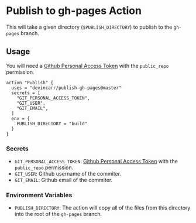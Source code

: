 # Publish to gh-pages Action

This will take a given directory (`$PUBLISH_DIRECTORY`) to publish to the `gh-pages` branch.

## Usage

You will need a [Github Personal Access Token](https://github.com/settings/tokens) with the `public_repo` permission.

```
action "Publish" {
  uses = "devincarr/publish-gh-pages@master"
  secrets = [
    "GIT_PERSONAL_ACCESS_TOKEN",
    "GIT_USER",
    "GIT_EMAIL",
  ]
  env = {
    PUBLISH_DIRECTORY = "build"
  }
}
```

### Secrets
- `GIT_PERSONAL_ACCESS_TOKEN`: [Github Personal Access Token](https://github.com/settings/tokens) with the `public_repo` permission.
- `GIT_USER`: Github username of the commiter.
- `GIT_EMAIL`: Github email of the commiter.

### Environment Variables
- `PUBLISH_DIRECTORY`: The action will copy all of the files from this directory into the root of the `gh-pages` branch.


